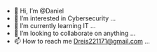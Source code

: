 - 👋 Hi, I’m @Daniel
- 👀 I’m interested in Cybersecurity ...
- 🌱 I’m currently learning IT ...
- 💞️ I’m looking to collaborate on anything ...
- 📫 How to reach me Dreis221171@gmail.com ...

<!---
Danielbrap/Danielbrap is a ✨ special ✨ repository because its `README.md` (this file) appears on your GitHub profile.
You can click the Preview link to take a look at your changes.
--->
